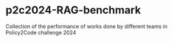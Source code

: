 # p2c2024-RAG-benchmark
Collection of the performance of works done by different teams in Policy2Code challenge 2024
